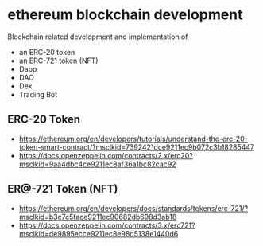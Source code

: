 # ethereum blockchain development
Blockchain related development and implementation of
- an ERC-20 token
- an ERC-721 token (NFT)
- Dapp
- DAO
- Dex
- Trading Bot


## ERC-20 Token
- https://ethereum.org/en/developers/tutorials/understand-the-erc-20-token-smart-contract/?msclkid=7392421dce9211ec9b072c3b18285447
- https://docs.openzeppelin.com/contracts/2.x/erc20?msclkid=9aa4dbc4ce9211ec8af36a1bc82cac92

## ER@-721 Token (NFT)
- https://ethereum.org/en/developers/docs/standards/tokens/erc-721/?msclkid=b3c7c5face9211ec90682db698d3ab18
- https://docs.openzeppelin.com/contracts/3.x/erc721?msclkid=de9895ecce9211ec8e98d5138e1440d6
